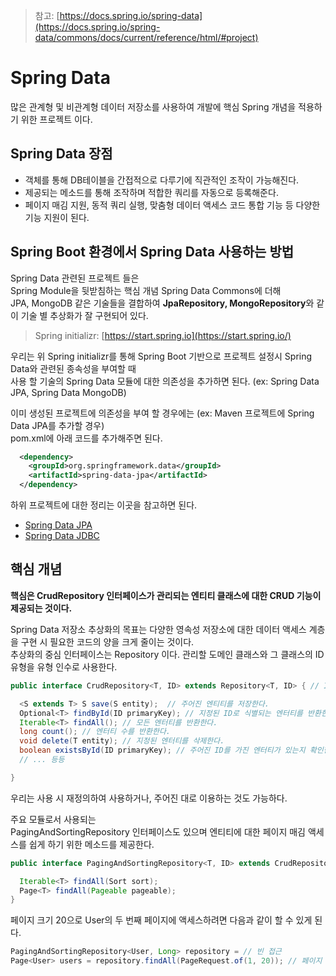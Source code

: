 > 참고: [https://docs.spring.io/spring-data](https://docs.spring.io/spring-data/commons/docs/current/reference/html/#project)
# Spring Data

많은 관계형 및 비관계형 데이터 저장소를 사용하여 개발에 핵심 Spring 개념을 적용하기 위한 프로젝트 이다.

## Spring Data 장점

+ 객체를 통해 DB테이블을 간접적으로 다루기에 직관적인 조작이 가능해진다. 
+ 제공되는 메소드를 통해 조작하며 적합한 쿼리를 자동으로 등록해준다.
+ 페이지 매김 지원, 동적 쿼리 실행, 맞춤형 데이터 액세스 코드 통합 기능 등 다양한 기능 지원이 된다.

## Spring Boot 환경에서 Spring Data 사용하는 방법

Spring Data 관련된 프로젝트 들은 <br>
Spring Module을 뒷받침하는 핵심 개념 Spring Data Commons에 더해 <br>
JPA, MongoDB 같은 기술들을 결합하여 **JpaRepository, MongoRepository**와 같이 기술 별 추상화가 잘 구현되어 있다. <br>

> Spring initializr: [https://start.spring.io](https://start.spring.io/)  

우리는 위 Spring initializr를 통해 Spring Boot 기반으로 프로젝트 설정시 Spring Data와 관련된 종속성을 부여할 때 <br>
사용 할 기술의 Spring Data 모듈에 대한 의존성을 추가하면 된다. (ex: Spring Data JPA, Spring Data MongoDB) <br>

이미 생성된 프로젝트에 의존성을 부여 할 경우에는 (ex: Maven 프로젝트에 Spring Data JPA를 추가할 경우) <br>
pom.xml에 아래 코드를 추가해주면 된다.

```xml
  <dependency>
    <groupId>org.springframework.data</groupId>
    <artifactId>spring-data-jpa</artifactId>
  </dependency>
```

하위 프로젝트에 대한 정리는 이곳을 참고하면 된다. 

+ [Spring Data JPA](springData/springDataJPA.md)
+ [Spring Data JDBC](springData/springDataJdbc.md)

## 핵심 개념

**핵심은 CrudRepository 인터페이스가 관리되는 엔티티 클래스에 대한 CRUD 기능이 제공되는 것이다.** <br>

Spring Data 저장소 추상화의 목표는 다양한 영속성 저장소에 대한 데이터 액세스 계층을 구현 시 필요한 코드의 양을 크게 줄이는 것이다. <br>
추상화의 중심 인터페이스는 Repository 이다. 관리할 도메인 클래스와 그 클래스의 ID 유형을 유형 인수로 사용한다.

```java
public interface CrudRepository<T, ID> extends Repository<T, ID> { // ID는 타입으로 많이 쓴다. (ex Long)

  <S extends T> S save(S entity);  // 주어진 엔티티를 저장한다.   
  Optional<T> findById(ID primaryKey); // 지정된 ID로 식별되는 엔터티를 반환한다.
  Iterable<T> findAll(); // 모든 엔터티를 반환한다.              
  long count(); // 엔터티 수를 반환한다.                       
  void delete(T entity); // 지정된 엔터티를 삭제한다.              
  boolean existsById(ID primaryKey); // 주어진 ID를 가진 엔터티가 있는지 확인한다.
  // ... 등등

}
```

우리는 사용 시 재정의하여 사용하거나, 주어진 대로 이용하는 것도 가능하다. <br>

주요 모듈로서 사용되는 <br>
PagingAndSortingRepository 인터페이스도 있으며 엔티티에 대한 페이지 매김 액세스를 쉽게 하기 위한 메소드를 제공한다.

```java
public interface PagingAndSortingRepository<T, ID> extends CrudRepository<T, ID> {

  Iterable<T> findAll(Sort sort);
  Page<T> findAll(Pageable pageable);
}
```

페이지 크기 20으로 User의 두 번째 페이지에 액세스하려면 다음과 같이 할 수 있게 된다.

```java
PagingAndSortingRepository<User, Long> repository = // 빈 접근
Page<User> users = repository.findAll(PageRequest.of(1, 20)); // 페이지 시작은 0 부터
```

